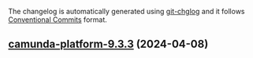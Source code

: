 The changelog is automatically generated using [git-chglog](https://github.com/git-chglog/git-chglog)
and it follows [Conventional Commits](https://www.conventionalcommits.org/en/v1.0.0/) format.


<a name="camunda-platform-9.3.3"></a>
## [camunda-platform-9.3.3](https://github.com/camunda/camunda-platform-helm/compare/camunda-platform-9.3.2...camunda-platform-9.3.3) (2024-04-08)

